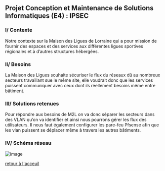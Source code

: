 ## Projet Conception et Maintenance de Solutions Informatiques (E4) : IPSEC


### I/ Contexte 

Notre contexte sur la Maison des Ligues de Lorraine qui a pour mission de fournir des espaces et des services aux différentes ligues sportives régionales et à d’autres structures hébergées.

### II/ Besoins


La Maison des Ligues souhaite sécuriser le flux du réseaux dû au nombreux secteurs travaillant sue le même site, elle voudrait donc que les services puissent communiquer avec ceux dont ils réellement besoins même entre bâtiment.

### III/ Solutions retenues

Pour répondre aux besoins de M2L on va donc séparer les secteurs dans des VLAN qu’on va identifier et ainsi nous pourrons gérer les flux des utilisateurs. Il nous faut également configurer les pare-feu Pfsense afin que les vlan puissent se déplacer même à travers les autres bâtiments.

### IV/ Schéma réseau

![image](https://user-images.githubusercontent.com/59647512/112831943-ecf57180-9094-11eb-81dd-7114d1f7abe2.png)




[retour à l'acceuil](https://yassineoby.github.io/PortFolio-Yassine-OUBOUYA/)
